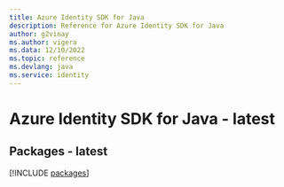 ```yaml
---
title: Azure Identity SDK for Java
description: Reference for Azure Identity SDK for Java
author: g2vinay
ms.author: vigera
ms.data: 12/10/2022
ms.topic: reference
ms.devlang: java
ms.service: identity
---
```

# Azure Identity SDK for Java - latest
## Packages - latest
[!INCLUDE [packages](identity-index.md)]